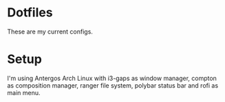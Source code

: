 # Dotfiles

These are my current configs.

# Setup

I'm using Antergos Arch Linux with i3-gaps as window manager, compton as composition manager, ranger file system, polybar status bar and rofi as main menu.
